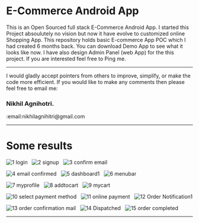 # <b>E-Commerce Android App</b>

This is an Open Sourced full stack E-Commerce Android App. I started this Project absoulutely no vision but now it have evolve to customized online Shopping App.
This repository holds basic E-commerce App POC which I had created 6 months back. You can download Demo App to see what it looks like now. I have also design Admin Panel (web App) 
for the this project. If you are interested feel free to Ping me.

<hr>
I would gladly accept pointers from others to improve, simplify, or make the code more efficient. If you would like to make any comments then please feel free to email me:

<h3><b>Nikhil Agnihotri.</b></h3>
:email:nikhilagnihitri@gmail.com
<hr>

# Some results
![1  login](https://user-images.githubusercontent.com/80276013/120007266-593e1400-bff7-11eb-9afc-a93f8da29290.png)&nbsp;&nbsp;&nbsp;![2  signup](https://user-images.githubusercontent.com/80276013/120007331-6bb84d80-bff7-11eb-8004-2a517bb13e05.png)&nbsp;&nbsp;&nbsp;![3  confirm email](https://user-images.githubusercontent.com/80276013/120007483-95717480-bff7-11eb-9116-d7dff440cfe9.png)&nbsp;&nbsp;&nbsp;

![4  email confirmed](https://user-images.githubusercontent.com/80276013/120007545-a6ba8100-bff7-11eb-8ffe-325eda18cd84.png)&nbsp;&nbsp;&nbsp;![5  dashboard1](https://user-images.githubusercontent.com/80276013/120008686-d4ec9080-bff8-11eb-9f66-91a2e0d1bfda.png)&nbsp;&nbsp;&nbsp;![6  menubar](https://user-images.githubusercontent.com/80276013/120008712-db7b0800-bff8-11eb-8edd-5f6fd539e9e8.png)&nbsp;&nbsp;&nbsp;

![7  myprofile](https://user-images.githubusercontent.com/80276013/120008733-e0d85280-bff8-11eb-9a26-14634ef0966c.png)&nbsp;&nbsp;&nbsp;![8  addtocart](https://user-images.githubusercontent.com/80276013/120008872-06fdf280-bff9-11eb-9a6e-68e9eb77060f.png)&nbsp;&nbsp;&nbsp;![9  mycart](https://user-images.githubusercontent.com/80276013/120009002-285ede80-bff9-11eb-9364-9152d193bf68.png)&nbsp;&nbsp;&nbsp;

![10  select payment method](https://user-images.githubusercontent.com/80276013/120009011-2c8afc00-bff9-11eb-93c6-e02b80e035aa.png)&nbsp;&nbsp;&nbsp;![11  online payment](https://user-images.githubusercontent.com/80276013/120009036-33197380-bff9-11eb-907f-22b6541eddb3.png)&nbsp;&nbsp;&nbsp;![12  Order Notification1](https://user-images.githubusercontent.com/80276013/120009063-39a7eb00-bff9-11eb-848f-8405d29b815d.png)

![13  order confirmation mail](https://user-images.githubusercontent.com/80276013/120009226-5c3a0400-bff9-11eb-94f0-67e7e3faa978.png)&nbsp;&nbsp;&nbsp;![14  Dispatched](https://user-images.githubusercontent.com/80276013/120009225-5c3a0400-bff9-11eb-9be9-c05a9634806a.png)&nbsp;&nbsp;&nbsp;![15  order completed](https://user-images.githubusercontent.com/80276013/120009227-5c3a0400-bff9-11eb-824b-9301cb9f8a37.png)

<hr>






  


